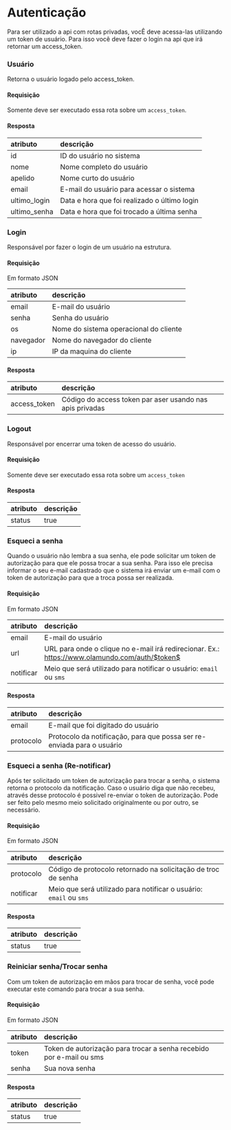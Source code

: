 # Autenticação

Para ser utilizado a api com rotas privadas, vocÊ deve acessa-las utilizando um token de usuário. 
Para isso você deve fazer o login na api que irá retornar um access_token.

### Usuário

<api method="get" uri="/auth/usuario" />

Retorna o usuário logado pelo access_token.

#### Requisição

<tag text="auth" type="error"/> Somente deve ser executado essa rota sobre um `access_token`.

#### Resposta

| atributo     | descrição                                    |
|:-------------|:---------------------------------------------|
| id           | ID do usuário no sistema                     |
| nome         | Nome completo do usuário                     |
| apelido      | Nome curto do usuário                        |
| email        | E-mail do usuário para acessar o sistema     |
| ultimo_login | Data e hora que foi realizado o último login |
| ultimo_senha | Data e hora que foi trocado a última senha   |


### Login

<api method="post" uri="/auth/login" />

Responsável por fazer o login de um usuário na estrutura.

#### Requisição

Em formato JSON

| atributo  | descrição                                     |
|:----------|:----------------------------------------------|
| email     | E-mail do usuário <Badge text="obrigatório"/> |
| senha     | Senha do usuário <Badge text="obrigatório"/>  |
| os        | Nome do sistema operacional do cliente        |
| navegador | Nome do navegador do cliente                  |
| ip        | IP da maquina do cliente                      |

#### Resposta

| atributo     | descrição                                                |
|:-------------|:---------------------------------------------------------|
| access_token | Código do access token par aser usando nas apis privadas |


### Logout

<api method="post" uri="/auth/logout" />

Responsável por encerrar uma token de acesso do usuário.

#### Requisição

<tag text="auth" type="error"/> Somente deve ser executado essa rota sobre um `access_token`

#### Resposta

| atributo     | descrição                                                |
|:-------------|:---------------------------------------------------------|
| status       | true                                                     |


### Esqueci a senha

<api method="post" uri="/auth/esqueci-senha" />

Quando o usuário não lembra a sua senha, ele pode solicitar um token de autorização para que ele possa trocar a sua senha.
Para isso ele precisa informar o seu e-mail cadastrado que o sistema irá enviar um e-mail com o token de autorização para que a troca possa ser realizada.

#### Requisição

Em formato JSON

| atributo  | descrição                                     |
|:----------|:----------------------------------------------|
| email     | E-mail do usuário <Badge text="obrigatório"/> |
| url       | URL para onde o clique no e-mail irá redirecionar. Ex.: https://www.olamundo.com/auth/$token$ <Badge text="obrigatório"/>  |
| notificar | Meio que será utilizado para notificar o usuário: `email` ou `sms`  |

#### Resposta

| atributo     | descrição                                                              |
|:-------------|:-----------------------------------------------------------------------|
| email        | E-mail que foi digitado do usuário                                     |
| protocolo    | Protocolo da notificação, para que possa ser re-enviada para o usuário |


### Esqueci a senha (Re-notificar)

<api method="post" uri="/auth/esqueci-senha/notificar" />

Após ter solicitado um token de autorização para trocar a senha, o sistema retorna o protocolo da notificação. Caso o usuário diga que não recebeu, através desse protocolo é possivel re-enviar o token de autorização. Pode ser feito pelo mesmo meio solicitado originalmente ou por outro, se necessário.

#### Requisição

Em formato JSON

| atributo  | descrição                                                                                 |
|:----------|:------------------------------------------------------------------------------------------|
| protocolo | Código de protocolo retornado na solicitação de troc de senha <Badge text="obrigatório"/> |
| notificar | Meio que será utilizado para notificar o usuário: `email` ou `sms`                        |

#### Resposta

| atributo     | descrição                                                              |
|:-------------|:-----------------------------------------------------------------------|
| status       | true                                                                   |

### Reiniciar senha/Trocar senha

<api method="post" uri="/auth/reiniciar-senha" />

Com um token de autorização em mãos para trocar de senha, você pode executar este comando para trocar a sua senha.

#### Requisição

Em formato JSON

| atributo  | descrição                                                                                       |
|:----------|:------------------------------------------------------------------------------------------------|
| token     | Token de autorização para trocar a senha recebido por e-mail ou sms <Badge text="obrigatório"/> |
| senha     | Sua nova senha <Badge text="obrigatório"/>                                                      |

#### Resposta

| atributo     | descrição                                                              |
|:-------------|:-----------------------------------------------------------------------|
| status       | true                                                                   |
